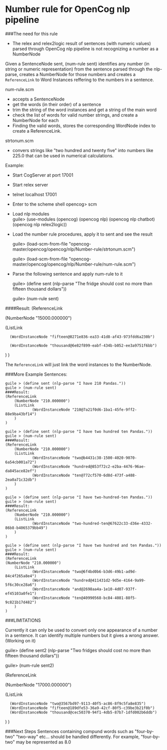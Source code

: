 # Number rule for OpenCog nlp pipeline

###The need for this rule
- The relex and relex2logic result of sentences (with numeric values) parsed through OpenCog nlp pipeline is not recognizing a number as a NumberNode

Given a SentenceNode sent, (num-rule sent) identifies any number (in string or numeric representation) 
from the sentence parsed through the nlp-parse, creates a NumberNode for those numbers
and creates a `ReferenceLink` to Word Instances reffering to the numbers in a sentence.

num-rule.scm
 
- accepts a SentenceNode
- get the words (in their order) of a sentence
- trim the string of the word instances and get a string of the main word
- check the list of words for valid number strings, and create a NumberNode for each 
- Finding the valid words, stores the corresponding WordNode index to create a ReferenceLink.

strtonum.scm

- convers strings like "two hundred and twenty five" into
numbers like 225.0 that can be used in numerical calculations.

Example:

- Start CogServer at port 17001
- Start relex server
- telnet localhost 17001
- Enter to the scheme shell 
	opencog> scm
- Load nlp modules	
	guile> (use-modules (opencog) (opencog nlp) (opencog nlp chatbot) (opencog nlp relex2logic))
- Load the number rule procedures, apply it to sent and see the result

	guile> (load-scm-from-file "opencog-master/opencog/opencog/nlp/Number-rule/strtonum.scm")
  
	guile> (load-scm-from-file "opencog-master/opencog/opencog/nlp/Number-rule/num-rule.scm")
  
- Parse the following sentence and apply num-rule to it

  	guile> (define sent (nlp-parse "The fridge should cost no more than fifteen thousand dollars"))
	
	guile> (num-rule sent)

####Result:
(ReferenceLink

   (NumberNode "15000.000000")
   
   (ListLink
   
      (WordInstanceNode "fifteen@0271e836-ea33-41d8-af43-973fdd6a230b")
      
      (WordInstanceNode "thousand@6e82f899-eabf-434b-b052-ee3a9751f6bb")
   )
)

The `ReferenceLink` will just link the word instances to the NumberNode.

###More Example Sentences:
	
	guile > (define sent (nlp-parse "I have 210 Pandas."))
	guile > (num-rule sent)
	####Result: 
	(ReferenceLink
   		(NumberNode "210.000000")
   		(ListLink
      			(WordInstanceNode "210@7a21f0d6-1ba1-45fe-9ff2-88e9ba43bf14")
   		)
	)
	
	guile > (define sent (nlp-parse "I have two hundred ten Pandas."))
	guile > (num-rule sent)
	####Result: 
	(ReferenceLink
   		(NumberNode "210.000000")
   		(ListLink
      			(WordInstanceNode "two@b4431c38-1500-4020-9070-6a54cb001a72")
      			(WordInstanceNode "hundred@853f72c2-e2ba-4476-96ae-da845ace82ef")
      			(WordInstanceNode "ten@772cf570-6d8d-473f-a488-2ea0a71c32db")
   		)
	)

	guile > (define sent (nlp-parse "I have two-hundred-ten Pandas."))
	guile > (num-rule sent)
	####Result:
	(ReferenceLink
   		(NumberNode "210.000000")
   		(ListLink
		      	(WordInstanceNode "two-hundred-ten@67622c33-d36e-4332-86b8-b4065379bb49")
   		)
	)
	
	guile > (define sent (nlp-parse "I have two hundred and ten Pandas."))
	guile > (num-rule sent)
	####Result: 
	(ReferenceLink
   	(NumberNode "210.000000")
   		(ListLink
      			(WordInstanceNode "two@6f4bd0b6-b3d6-49b1-ad9d-84c4f265a8e4")
      			(WordInstanceNode "hundred@411431d2-9d5e-4164-9a99-5f6c30ce28a6")
      			(WordInstanceNode "and@2698aa4a-1e10-4d07-937f-ef45103a0fe1")
      			(WordInstanceNode "ten@40990568-bc84-4081-88f5-9c821b17d482")
   		)
	)

	

###LIMITATIONS

Currently it can only be used to convert only one appearance of a number in a sentence. It can identify multiple numbers but it gives a wrong answer. (Working on it)

guile> (define sent2 (nlp-parse "Two fridges should cost no more than fifteen thousand dollars"))

guile> (num-rule sent2)

(ReferenceLink

   (NumberNode "17000.000000")
   
   (ListLink
   
      (WordInstanceNode "two@3567bd97-9113-40f5-ac86-8f9c5fa8e835")
      (WordInstanceNode "fifteen@189dfe53-36a9-42cf-80f5-c39be3b21f0b")
      (WordInstanceNode "thousand@cec50370-94f1-4db5-87b7-1dfd002b6ddb")
   )
)

###Next Steps
Sentences containing compund words such as "four-by-two" "two-way" etc...
should be handled differently.
	For example, "four-by-two" may be represented as 8.0








